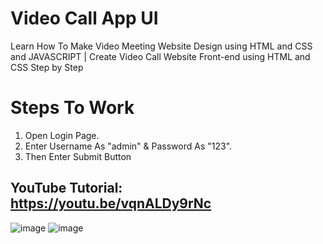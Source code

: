 # Video Call App UI
Learn How To Make Video Meeting Website Design using HTML and CSS and JAVASCRIPT | Create Video Call Website Front-end using HTML and CSS Step by Step

# Steps To Work 
1. Open Login Page.
2. Enter Username As "admin" & Password As "123".
3. Then Enter Submit Button

## YouTube Tutorial: https://youtu.be/vqnALDy9rNc

![image](https://user-images.githubusercontent.com/32398454/209532969-8be7b4cf-01d0-4457-97b8-aed5435c168d.png)
![image](https://user-images.githubusercontent.com/32398454/209533003-46dd2aff-185b-4479-ba44-3453b2376517.png)
